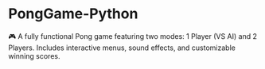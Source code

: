 # PongGame-Python
🎮 A fully functional Pong game featuring two modes: 1 Player (VS AI) and 2 Players. Includes interactive menus, sound effects, and customizable winning scores.

